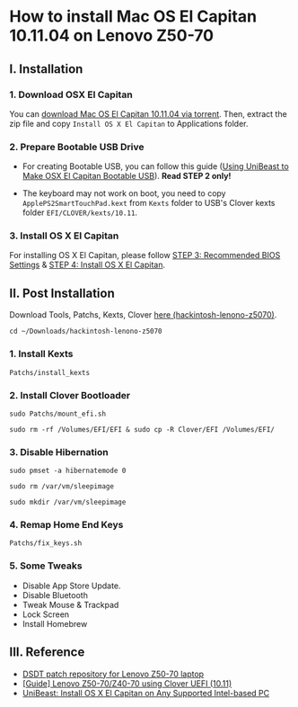 # How to install Mac OS El Capitan 10.11.04 on Lenovo Z50-70

## I. Installation

### 1. Download OSX El Capitan

You can <a href="magnet:?xt=urn:btih:0646475cda838a8458a1142b5ca05fbe43405cb3&dn=Install+OS+X+El+Capitan.app&tr=udp%3A%2F%2Ftracker.leechers-paradise.org%3A6969&tr=udp%3A%2F%2Fzer0day.ch%3A1337&tr=udp%3A%2F%2Ftracker.coppersurfer.tk%3A6969&tr=udp%3A%2F%2Fpublic.popcorn-tracker.org%3A6969">download Mac OS El Capitan 10.11.04 via torrent</a>. Then, extract the zip file and copy `Install OS X El Capitan` to Applications folder.

### 2. Prepare Bootable USB Drive

* For creating Bootable USB, you can follow this guide (<a href="https://www.tonymacx86.com/threads/unibeast-install-os-x-el-capitan-on-any-supported-intel-based-pc.172672/#create_unibeast">Using UniBeast to Make OSX El Capitan Bootable USB</a>). **Read STEP 2 only!**

* The keyboard may not work on boot, you need to copy `ApplePS2SmartTouchPad.kext` from `Kexts` folder to USB's Clover kexts folder `EFI/CLOVER/kexts/10.11`.

### 3. Install OS X El Capitan

For installing OS X El Capitan, please follow <a href="https://www.tonymacx86.com/threads/unibeast-install-os-x-el-capitan-on-any-supported-intel-based-pc.172672/#uefi_settings">STEP 3: Recommended BIOS Settings</a> & <a href="https://www.tonymacx86.com/threads/unibeast-install-os-x-el-capitan-on-any-supported-intel-based-pc.172672/#install_elcap">STEP 4: Install OS X El Capitan</a>.

## II. Post Installation

Download Tools, Patchs, Kexts, Clover <a href="https://github.com/Maxvien/hackintosh-lenovo-z5070/archive/master.zip">here (hackintosh-lenono-z5070)</a>.

`cd ~/Downloads/hackintosh-lenono-z5070`

### 1. Install Kexts

`Patchs/install_kexts`

### 2. Install Clover Bootloader

`sudo Patchs/mount_efi.sh`

`sudo rm -rf /Volumes/EFI/EFI & sudo cp -R Clover/EFI /Volumes/EFI/`

### 3. Disable Hibernation

`sudo pmset -a hibernatemode 0`

`sudo rm /var/vm/sleepimage`

`sudo mkdir /var/vm/sleepimage`

### 4. Remap Home End Keys

`Patchs/fix_keys.sh`

### 5. Some Tweaks

* Disable App Store Update.
* Disable Bluetooth
* Tweak Mouse & Trackpad
* Lock Screen
* Install Homebrew

## III. Reference

* <a href="https://github.com/the-braveknight/Lenovo-Z50-DSDT-Patch">DSDT patch repository for Lenovo Z50-70 laptop</a>
* <a href="http://www.tonymacx86.com/el-capitan-laptop-guides/179520-guide-lenovo-z50-70-using-clover-uefi-10-11-a.html">[Guide] Lenovo Z50-70/Z40-70 using Clover UEFI (10.11)</a>
* <a href="https://www.tonymacx86.com/threads/unibeast-install-os-x-el-capitan-on-any-supported-intel-based-pc.172672/">UniBeast: Install OS X El Capitan on Any Supported Intel-based PC</a>
